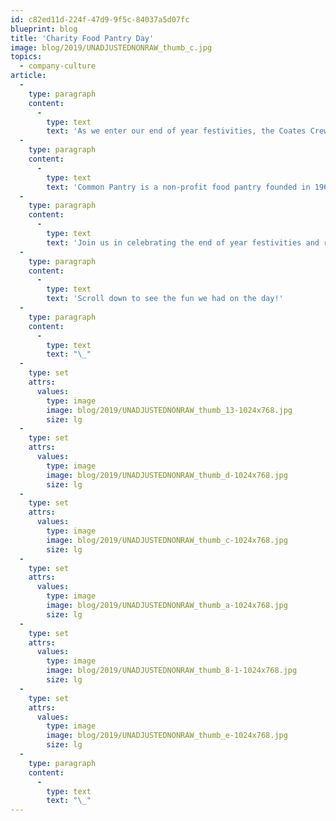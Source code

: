 ```yaml
---
id: c82ed11d-224f-47d9-9f5c-84037a5d07fc
blueprint: blog
title: 'Charity Food Pantry Day'
image: blog/2019/UNADJUSTEDNONRAW_thumb_c.jpg
topics:
  - company-culture
article:
  -
    type: paragraph
    content:
      -
        type: text
        text: 'As we enter our end of year festivities, the Coates Crew believed that there was no other way to start our celebrations than sharing our time for the greater good. Some of our Coates Crew members volunteered last week to pack fresh fruit and vegetables on Produce Day at Common Pantry.'
  -
    type: paragraph
    content:
      -
        type: text
        text: 'Common Pantry is a non-profit food pantry founded in 1967 to help combat hunger and food insecurity in specific north side neighbourhoods here in Chicago. We love their initiative to meet the emergency food needs of our community through weekly food distributions, home delivery to elderly clients, hot lunch programs and their monthly distribution of fresh fruits and vegetables on Produce Day.'
  -
    type: paragraph
    content:
      -
        type: text
        text: 'Join us in celebrating the end of year festivities and remember to give others a helping hand.'
  -
    type: paragraph
    content:
      -
        type: text
        text: 'Scroll down to see the fun we had on the day!'
  -
    type: paragraph
    content:
      -
        type: text
        text: "\_"
  -
    type: set
    attrs:
      values:
        type: image
        image: blog/2019/UNADJUSTEDNONRAW_thumb_13-1024x768.jpg
        size: lg
  -
    type: set
    attrs:
      values:
        type: image
        image: blog/2019/UNADJUSTEDNONRAW_thumb_d-1024x768.jpg
        size: lg
  -
    type: set
    attrs:
      values:
        type: image
        image: blog/2019/UNADJUSTEDNONRAW_thumb_c-1024x768.jpg
        size: lg
  -
    type: set
    attrs:
      values:
        type: image
        image: blog/2019/UNADJUSTEDNONRAW_thumb_a-1024x768.jpg
        size: lg
  -
    type: set
    attrs:
      values:
        type: image
        image: blog/2019/UNADJUSTEDNONRAW_thumb_8-1-1024x768.jpg
        size: lg
  -
    type: set
    attrs:
      values:
        type: image
        image: blog/2019/UNADJUSTEDNONRAW_thumb_e-1024x768.jpg
        size: lg
  -
    type: paragraph
    content:
      -
        type: text
        text: "\_"
---
```

